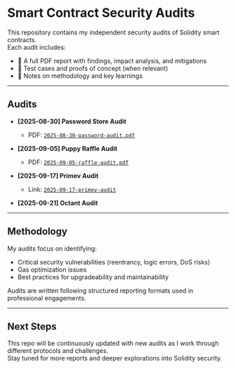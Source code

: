 # Smart Contract Security Audits  

This repository contains my independent security audits of Solidity smart contracts.  
Each audit includes:  
- 📄 A full PDF report with findings, impact analysis, and mitigations  
- 🧪 Test cases and proofs of concept (when relevant)  
- 📝 Notes on methodology and key learnings  

---

## Audits  

- **[2025-08-30] Password Store Audit**  
  - PDF: [`2025-08-30-password-audit.pdf`](./2025-08-30-password-audit.pdf)  

- **[2025-09-05] Puppy Raffle Audit**  
  - PDF: [`2025-09-05-raffle-audit.pdf`](./2025-09-05-raffle-audit.pdf)

- **[2025-09-17] Primev Audit**
  - Link: [`2025-09-17-primev-audit`](https://github.com/zvx1s/published-audits/blob/main/primev-audit)

- **[2025-09-21] Octant Audit**

---

## Methodology  

My audits focus on identifying:  
- Critical security vulnerabilities (reentrancy, logic errors, DoS risks)  
- Gas optimization issues  
- Best practices for upgradeability and maintainability  

Audits are written following structured reporting formats used in professional engagements.  

---

## Next Steps  

This repo will be continuously updated with new audits as I work through different protocols and challenges.  
Stay tuned for more reports and deeper explorations into Solidity security.  

